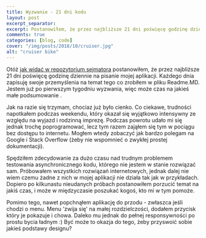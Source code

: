 ```yaml
---
title: Wyzwanie - 21 dni kodu
layout: post
excerpt_separator: 
excerpt: Postanowiłem, że przez najbliższe 21 dni poświęcę godzinę dziennie na pisanie mojej aplikacji. Każdego dnia zapisuję swoje przemyślenia na temat tego co zrobiłem w pliku Readme.MD. Jestem już po pierwszym tygodniu wyzwania, więc może czas na jakieś małe podsumowanie.
comments: true
categories: [blog, code]
cover: "/img/posts/2018/10/cruiser.jpg"
alt: "cruiser bike"
---
```


Otóż [jak widać w repozytorium sejmatora](https://github.com/bananovitch/sejmator) postanowiłem, że przez najbliższe 21 dni poświęcę godzinę dziennie na pisanie mojej aplikacji. Każdego dnia zapisuję swoje przemyślenia na temat tego co zrobiłem w pliku Readme.MD. Jestem już po pierwszym tygodniu wyzwania, więc może czas na jakieś małe podsumowanie .

Jak na razie się trzymam, chociaz już było cienko. Co ciekawe, trudności napotkałem podczas weekendu, który okazał się wyjątkowo intensywny ze względu na wyjazd i rodzinną imprezę. Podczas powrotu udało mi się jednak trochę poprogramować, lecz tym razem zająłem się tym w pociągu bez dostępu to internetu. Mogłem wtedy zobaczyć jak bardzo polegam na Google i Stack Overflow (żeby nie wspomnieć o zwykłej prostej dokumentacji).

Spędziłem zdecydowanie za dużo czasu nad trudnym problemem testowania asynchronicznego kodu, którego nie jestem w stanie rozwiązać sam. Próbowałem wszystkich rozwiązań internetowych, jednak dalej nie wiem czemu żadne z nich w mojej aplikacji nie działa tak jak w przykładach. Dopiero po kilkunastu nieudanych próbach postanowiłem porzucić temat na jakiś czas, i może w międzyczasie poszukać kogoś, kto mi w tym pomoże.

Pomimo tego, nawet popchnąłem aplikację do przodu - zwłaszca jeśli chodzi o menu. Menu 'zwija się' na małej rozdzielczości, dodałem przycisk który je pokazuje i chowa. Daleko mu jednak do pełnej responsywności po prostu bycia ładnym :) Być może to okazja do tego, żeby przyswoić sobie jakieś podstawy designu?




